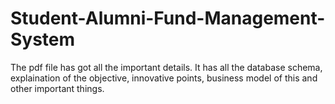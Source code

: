 # Student-Alumni-Fund-Management-System

The pdf file has got all the important details. It has all the database schema, explaination of the objective, innovative points, business model of this and other important things.
